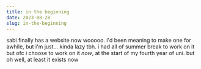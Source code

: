 ```yaml
---
title: in the beginning
date: 2023-08-28
slug: in-the-beginning
---
```


sabi finally has a website now wooooo. i'd been meaning to make one for awhile, but i'm just... kinda lazy tbh. i had all of summer break to work on it but ofc i choose to work on it *now*, at the start of my fourth year of uni. but oh well, at least it exists now
